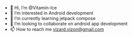 - 👋 Hi, I’m @Vitamin-Ice
- 👀 I’m interested in Android development
- 🌱 I’m currently learning jetpack compose
- 💞️ I’m looking to collaborate on android app development
- 📫 How to reach me vizard.vizon@gmail.com

<!---
Vitamin-ice/Vitamin-ice is a ✨ special ✨ repository because its `README.md` (this file) appears on your GitHub profile.
You can click the Preview link to take a look at your changes.
--->
